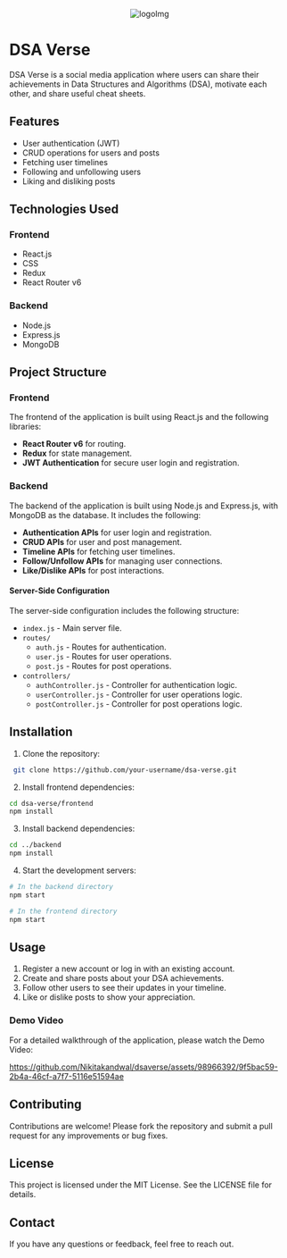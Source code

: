 <p align="center">
  <img src="https://github.com/Nikitakandwal/dsaverse/assets/98966392/e30892a8-38dd-462d-93bc-55babb6ae6699" alt="logoImg" />
</p>

# DSA Verse

DSA Verse is a social media application where users can share their achievements in Data Structures and Algorithms (DSA), motivate each other, and share useful cheat sheets. 

## Features

- User authentication (JWT)
- CRUD operations for users and posts
- Fetching user timelines
- Following and unfollowing users
- Liking and disliking posts

## Technologies Used

### Frontend

- React.js
- CSS
- Redux
- React Router v6

### Backend

- Node.js
- Express.js
- MongoDB

## Project Structure

### Frontend

The frontend of the application is built using React.js and the following libraries:

- **React Router v6** for routing.
- **Redux** for state management.
- **JWT Authentication** for secure user login and registration.

### Backend

The backend of the application is built using Node.js and Express.js, with MongoDB as the database. It includes the following:

- **Authentication APIs** for user login and registration.
- **CRUD APIs** for user and post management.
- **Timeline APIs** for fetching user timelines.
- **Follow/Unfollow APIs** for managing user connections.
- **Like/Dislike APIs** for post interactions.

#### Server-Side Configuration

The server-side configuration includes the following structure:

- `index.js` - Main server file.
- `routes/`
  - `auth.js` - Routes for authentication.
  - `user.js` - Routes for user operations.
  - `post.js` - Routes for post operations.
- `controllers/`
  - `authController.js` - Controller for authentication logic.
  - `userController.js` - Controller for user operations logic.
  - `postController.js` - Controller for post operations logic.

## Installation

1. Clone the repository:
  ```bash
   git clone https://github.com/your-username/dsa-verse.git
   ```

2. Install frontend dependencies:

  ```bash
  cd dsa-verse/frontend
  npm install
  ```
3. Install backend dependencies:

  ```bash
  cd ../backend
  npm install
  ```
4. Start the development servers:
  ```bash
  # In the backend directory
  npm start

  # In the frontend directory
  npm start
  ```

## Usage
1. Register a new account or log in with an existing account.
2. Create and share posts about your DSA achievements.
3. Follow other users to see their updates in your timeline.
4. Like or dislike posts to show your appreciation.


### Demo Video

For a detailed walkthrough of the application, please watch the Demo Video: 

https://github.com/Nikitakandwal/dsaverse/assets/98966392/9f5bac59-2b4a-46cf-a7f7-5116e51594ae



## Contributing
Contributions are welcome! Please fork the repository and submit a pull request for any improvements or bug fixes.

## License
This project is licensed under the MIT License. See the LICENSE file for details.

## Contact
If you have any questions or feedback, feel free to reach out.
   
